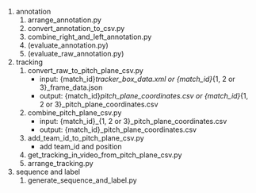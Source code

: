 1. annotation
    1. arrange_annotation.py
    1. convert_annotation_to_csv.py
    1. combine_right_and_left_annotation.py
    1. (evaluate_annotation.py)
    1. (evaluate_raw_annotation.py)
1. tracking
    1. convert_raw_to_pitch_plane_csv.py
        * input: {match_id}_tracker_box_data.xml or {match_id}_{1, 2 or 3}_frame_data.json
        * output: {match_id}_pitch_plane_coordinates.csv or {match_id}_{1, 2 or 3}_pitch_plane_coordinates.csv
    1. combine_pitch_plane_csv.py
        * input: {match_id}_{1, 2 or 3}_pitch_plane_coordinates.csv
        * output: {match_id}_pitch_plane_coordinates.csv
    1. add_team_id_to_pitch_plane_csv.py
        * add team_id and position
    1. get_tracking_in_video_from_pitch_plane_csv.py
    1. arrange_tracking.py
1. sequence and label
    1. generate_sequence_and_label.py